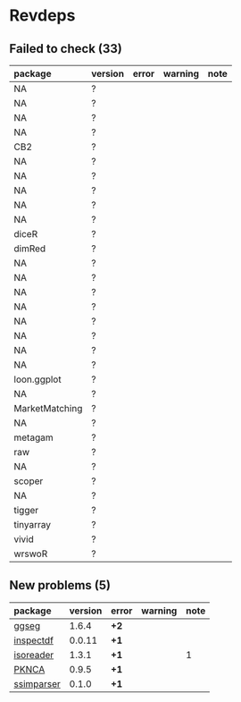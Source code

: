 # Revdeps

## Failed to check (33)

|package        |version |error |warning |note |
|:--------------|:-------|:-----|:-------|:----|
|NA             |?       |      |        |     |
|NA             |?       |      |        |     |
|NA             |?       |      |        |     |
|NA             |?       |      |        |     |
|CB2            |?       |      |        |     |
|NA             |?       |      |        |     |
|NA             |?       |      |        |     |
|NA             |?       |      |        |     |
|NA             |?       |      |        |     |
|NA             |?       |      |        |     |
|diceR          |?       |      |        |     |
|dimRed         |?       |      |        |     |
|NA             |?       |      |        |     |
|NA             |?       |      |        |     |
|NA             |?       |      |        |     |
|NA             |?       |      |        |     |
|NA             |?       |      |        |     |
|NA             |?       |      |        |     |
|NA             |?       |      |        |     |
|NA             |?       |      |        |     |
|loon.ggplot    |?       |      |        |     |
|NA             |?       |      |        |     |
|MarketMatching |?       |      |        |     |
|NA             |?       |      |        |     |
|metagam        |?       |      |        |     |
|raw            |?       |      |        |     |
|NA             |?       |      |        |     |
|scoper         |?       |      |        |     |
|NA             |?       |      |        |     |
|tigger         |?       |      |        |     |
|tinyarray      |?       |      |        |     |
|vivid          |?       |      |        |     |
|wrswoR         |?       |      |        |     |

## New problems (5)

|package                              |version |error  |warning |note |
|:------------------------------------|:-------|:------|:-------|:----|
|[ggseg](problems.md#ggseg)           |1.6.4   |__+2__ |        |     |
|[inspectdf](problems.md#inspectdf)   |0.0.11  |__+1__ |        |     |
|[isoreader](problems.md#isoreader)   |1.3.1   |__+1__ |        |1    |
|[PKNCA](problems.md#pknca)           |0.9.5   |__+1__ |        |     |
|[ssimparser](problems.md#ssimparser) |0.1.0   |__+1__ |        |     |

